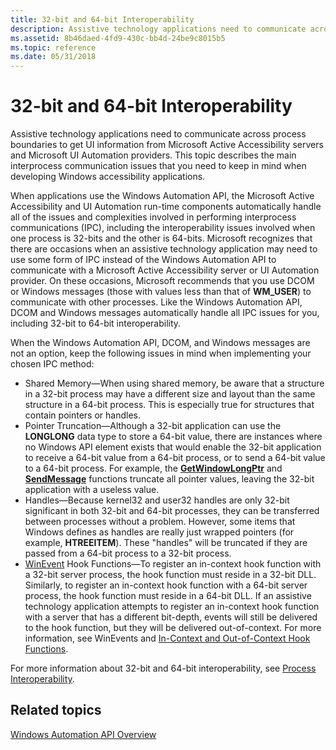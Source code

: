 ```yaml
---
title: 32-bit and 64-bit Interoperability
description: Assistive technology applications need to communicate across process boundaries to get UI information from Microsoft Active Accessibility servers and Microsoft UI Automation providers.
ms.assetid: 8b46daed-4fd9-430c-bb4d-24be9c8015b5
ms.topic: reference
ms.date: 05/31/2018
---
```


# 32-bit and 64-bit Interoperability

Assistive technology applications need to communicate across process boundaries to get UI information from Microsoft Active Accessibility servers and Microsoft UI Automation providers. This topic describes the main interprocess communication issues that you need to keep in mind when developing Windows accessibility applications.

When applications use the Windows Automation API, the Microsoft Active Accessibility and UI Automation run-time components automatically handle all of the issues and complexities involved in performing interprocess communications (IPC), including the interoperability issues involved when one process is 32-bits and the other is 64-bits. Microsoft recognizes that there are occasions when an assistive technology application may need to use some form of IPC instead of the Windows Automation API to communicate with a Microsoft Active Accessibility server or UI Automation provider. On these occasions, Microsoft recommends that you use DCOM or Windows messages (those with values less than that of **WM\_USER**) to communicate with other processes. Like the Windows Automation API, DCOM and Windows messages automatically handle all IPC issues for you, including 32-bit to 64-bit interoperability.

When the Windows Automation API, DCOM, and Windows messages are not an option, keep the following issues in mind when implementing your chosen IPC method:

-   Shared Memory—When using shared memory, be aware that a structure in a 32-bit process may have a different size and layout than the same structure in a 64-bit process. This is especially true for structures that contain pointers or handles.
-   Pointer Truncation—Although a 32-bit application can use the **LONGLONG** data type to store a 64-bit value, there are instances where no Windows API element exists that would enable the 32-bit application to receive a 64-bit value from a 64-bit process, or to send a 64-bit value to a 64-bit process. For example, the [**GetWindowLongPtr**](/windows/desktop/api/winuser/nf-winuser-getwindowlongptra) and [**SendMessage**](/windows/desktop/api/winuser/nf-winuser-sendmessage) functions truncate all pointer values, leaving the 32-bit application with a useless value.
-   Handles—Because kernel32 and user32 handles are only 32-bit significant in both 32-bit and 64-bit processes, they can be transferred between processes without a problem. However, some items that Windows defines as handles are really just wrapped pointers (for example, **HTREEITEM**). These "handles" will be truncated if they are passed from a 64-bit process to a 32-bit process.
-   [WinEvent](winevents-infrastructure.md) Hook Functions—To register an in-context hook function with a 32-bit server process, the hook function must reside in a 32-bit DLL. Similarly, to register an in-context hook function with a 64-bit server process, the hook function must reside in a 64-bit DLL. If an assistive technology application attempts to register an in-context hook function with a server that has a different bit-depth, events will still be delivered to the hook function, but they will be delivered out-of-context. For more information, see WinEvents and [In-Context and Out-of-Context Hook Functions](in-context-and-out-of-context-hook-functions.md).

For more information about 32-bit and 64-bit interoperability, see [Process Interoperability](/windows/desktop/WinProg64/process-interoperability).

## Related topics

<dl> <dt>

[Windows Automation API Overview](windows-automation-api-overview.md)
</dt> </dl>

 

 
